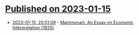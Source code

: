 # [Published on 2023-01-15](index.md)

* [2023-01-15, 20:51:09](https://news.ycombinator.com/item?id=34393223) - [Mammonart. An Essay on Economic Interpretation (1925)](https://en.wikipedia.org/wiki/Mammonart)
